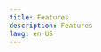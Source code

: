 ```yaml
---
title: Features
description: Features
lang: en-US
---
```

<template>
  <div class="home">
    <Hero title="Lorem ipsum dolor" description="Nulla felis nunc, commodo ut condimentum non, hendrerit eu elit." >
      <NavLink
        class="promo-button"
        :item="{
          link: '/docs/',
          text: 'Documentation',
          rel: 'canonical'
        }"
      />
    </Hero>
  </div>
</template>

<script>
import NavLink from '@theme/components/NavLink.vue';

export default {
  components: {
    NavLink
  }
}
</script>

<style scoped>
/* todo: styles does not work in vuepress .md file  */
.features-hero 
  display flex
  width auto
  height auto
  margin-top 220px
  margin-bottom 104px
  flex-direction column
  text-align center

  h1
    font-size 71px

.banner
  display flex
  padding-top 60px
  border-top 1px solid #b6b6b6
  border-bottom 1px solid #b6b6b6
  justify-content center
  align-self center

.padding
  padding $navbarHeight 2rem 0
</script>